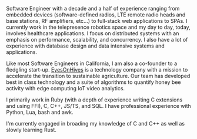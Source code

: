 Software Engineer with a decade and a half of experience ranging from embedded devices (software-defined radios, LTE remote radio heads and base stations, RF amplifiers, etc...) to full-stack web applications to SPAs. I currently work in the telepresence robotics space and my day to day, today, involves healthcare applications. I focus on distributed systems with an emphasis on performance, scalability, and concurrency. I also have a lot of experience with database design and data intensive systems and applications.

Like most Software Engineers in California, I am also a co-founder to a fledgling start-up. [EyesOnHives](https://www.eyesonhives.com/) is a technology company with a mission to accelerate the transition to sustainable agriculture. Our team has developed best in class technology and a suite of algorithms to quantify honey bee activity with edge computing IoT video analytics.

I primarily work in Ruby (with a depth of experience writing C extensions and using FFI), C, C++, JS/TS, and SQL. I have professional experience with Python, Lua, bash and awk.

I'm currently engaged in broading my knowledge of C and C++ as well as slowly learning Rust.
